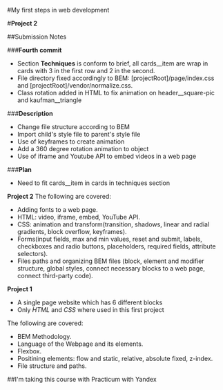 #My first steps in web development

#**Project 2**

##Submission Notes

###**Fourth commit**
* Section **Techniques** is conform to brief, all cards__item are wrap in cards with 3 in the first row and 2 in the second.
* File directory fixed accordingly to BEM: [projectRoot]/page/index.css and [projectRoot]/vendor/normalize.css.
* Class rotation added in HTML to fix animation on header__square-pic and kaufman__triangle


###**Description**
  - Change file structure according to BEM
  - Import child's style file to parent's style file
  - Use of keyframes to create animation
  - Add a 360 degree rotation animation to object
  - Use of iframe and Youtube API to embed videos in a web page

###**Plan**
  - Need to fit cards__item in cards in techniques section


**Project 2**
The following are covered:
* Adding fonts to a web page.
* HTML: video, iframe, embed, YouTube API.
* CSS: animation and transform(transition, shadows, linear and radial gradients, block overflow, keyframes).
* Forms(input fields, max and min values, reset and submit, labels, checkboxes and radio buttons, placeholders, required fields, attribute selectors).
* Files paths and organizing BEM files (block, element and modifier structure, global styles, connect necessary blocks to a web page, connect third-party code).


**Project 1**
  - A single page website which has 6 different blocks
  - Only *HTML* and *CSS* where used in this first project

The following are covered:
* BEM Methodology.
* Language of the Webpage and its elements.
* Flexbox.
* Positining elements: flow and static, relative, absolute fixed, z-index.
* File structure and paths.

##I'm taking this course with Practicum with Yandex
